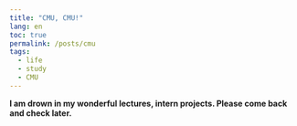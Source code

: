 ```yaml
---
title: "CMU, CMU!"
lang: en
toc: true
permalink: /posts/cmu
tags:
  - life
  - study
  - CMU
---
```


**I am drown in my wonderful lectures, intern projects. Please come back and check later.**